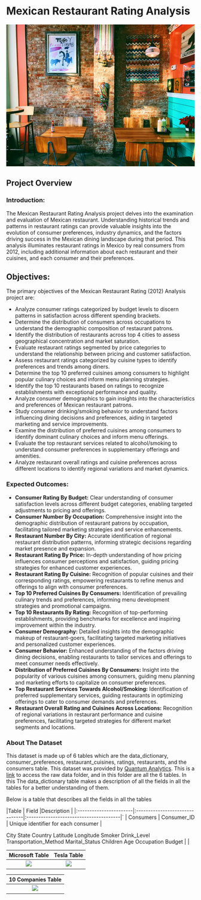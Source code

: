 # Mexican Restaurant Rating Analysis
![](Mexican_Restaurant_image.jpg)


## Project Overview
### Introduction:
The Mexican Restaurant Rating Analysis project delves into the examination and evaluation of Mexican restaurant. Understanding historical trends and patterns in restaurant ratings can provide valuable insights into the evolution of consumer preferences, industry dynamics, and the factors driving success in the Mexican dining landscape during that period. This analysis illuminates restaurant ratings in Mexico by real consumers from 2012, including additional information about each restaurant and their cuisines, and each consumer and their preferences.

## Objectives:
The primary objectives of the Mexican Restaurant Rating (2012) Analysis project are:
- Analyze consumer ratings categorized by budget levels to discern patterns in satisfaction across different spending brackets.
- Determine the distribution of consumers across occupations to understand the demographic composition of restaurant patrons.
- Identify the distribution of restaurants across top 4 cities to assess geographical concentration and market saturation.
- Evaluate restaurant ratings segmented by price categories to understand the relationship between pricing and customer satisfaction.
- Assess restaurant ratings categorized by cuisine types to identify preferences and trends among diners.
- Determine the top 10 preferred cuisines among consumers to highlight popular culinary choices and inform menu planning strategies.
- Identify the top 10 restaurants based on ratings to recognize establishments with exceptional performance and quality.
- Analyze consumer demographics to gain insights into the characteristics and preferences of Mexican restaurant patrons.
- Study consumer drinking/smoking behavior to understand factors influencing dining decisions and preferences, aiding in targeted marketing and service improvements.
- Examine the distribution of preferred cuisines among consumers to identify dominant culinary choices and inform menu offerings.
- Evaluate the top restaurant services related to alcohol/smoking to understand consumer preferences in supplementary offerings and amenities.
- Analyze restaurant overall ratings and cuisine preferences across different locations to identify regional variations and market dynamics.

### Expected Outcomes:
- __Consumer Rating By Budget:__ Clear understanding of consumer satisfaction levels across different budget categories, enabling targeted adjustments to pricing and offerings.
- __Consumer Number By Occupation:__ Comprehensive insight into the demographic distribution of restaurant patrons by occupation, facilitating tailored marketing strategies and service enhancements.
- __Restaurant Number By City:__ Accurate identification of regional restaurant distribution patterns, informing strategic decisions regarding market presence and expansion.
- __Restaurant Rating By Price:__ In-depth understanding of how pricing influences consumer perceptions and satisfaction, guiding pricing strategies for enhanced customer experiences.
- __Restaurant Rating By Cuisine:__ Recognition of popular cuisines and their corresponding ratings, empowering restaurants to refine menus and offerings to align with consumer preferences.
- __Top 10 Preferred Cuisines By Consumers:__ Identification of prevailing culinary trends and preferences, informing menu development strategies and promotional campaigns.
- __Top 10 Restaurants By Rating:__ Recognition of top-performing establishments, providing benchmarks for excellence and inspiring improvement within the industry.
- __Consumer Demography:__ Detailed insights into the demographic makeup of restaurant-goers, facilitating targeted marketing initiatives and personalized customer experiences.
- __Consumer Behavior:__ Enhanced understanding of the factors driving dining decisions, enabling restaurants to tailor services and offerings to meet consumer needs effectively.
- __Distribution of Preferred Cuisines By Consumers:__ Insight into the popularity of various cuisines among consumers, guiding menu planning and marketing efforts to capitalize on consumer preferences.
- __Top Restaurant Services Towards Alcohol/Smoking:__ Identification of preferred supplementary services, guiding restaurants in optimizing offerings to cater to consumer demands and preferences.
- __Restaurant Overall Rating and Cuisines Across Locations:__ Recognition of regional variations in restaurant performance and cuisine preferences, facilitating targeted strategies for different market segments and locations.

### About The Dataset
This dataset is made up of 6 tables which are the data_dictionary, consumer_preferences, restaurant_cuisines, ratings, restaurants, and the consumers table. This dataset was provided by [Quantum Analytics](https://www.quantumanalyticsco.org/). This is a [link](raw_data) to access the raw data folder, and in this folder are all the 6 tables. In this The data_dictionary table makes a description of all the fields in all the tables for a better understanding of them.

Below is a table that describes all the fields in all the tables

|Table                   | Field                          |Description                             |
|:-----------------------|:-------------------------------|:---------------------------------------|`
| Consumers              | Consumer_ID                    | Unique identifier for each consumer    |



City State Country Latitude Longitude Smoker Drink_Level Transportation_Method Marital_Status Children Age Occupation Budget |                  |

Microsoft Table                                            |Tesla Table
:---------------------------------------------------------:|:------------------------------------------------------:|
![](images/Microsoft_table_Power_Query.png)                       |![](images/Tesla_table_Power_Query.png)  
                  
10 Companies Table                                                                 |                                
:---------------------------------------------------------------------------------:|
![](images/10_Companies_table_Power_Query.png)                                            |       `                         
